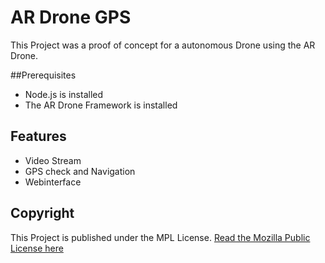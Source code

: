 # AR Drone GPS

This Project was a proof of concept for a autonomous Drone using the AR Drone.

##Prerequisites
* Node.js is installed
* The AR Drone Framework is installed

## Features

* Video Stream
* GPS check and Navigation
* Webinterface

## Copyright

This Project is published under the MPL License.
<a href="https://www.mozilla.org/en-US/MPL/2.0/">Read the Mozilla Public License here</a>
